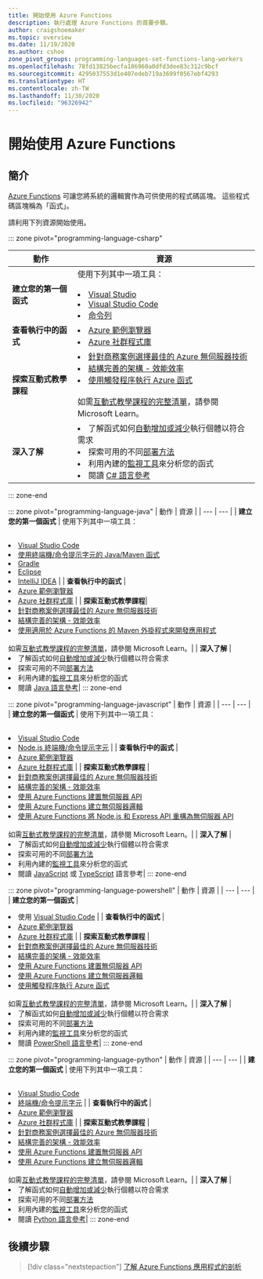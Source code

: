 ```yaml
---
title: 開始使用 Azure Functions
description: 執行處理 Azure Functions 的首要步驟。
author: craigshoemaker
ms.topic: overview
ms.date: 11/19/2020
ms.author: cshoe
zone_pivot_groups: programming-languages-set-functions-lang-workers
ms.openlocfilehash: 78fd13825becfa186960a0dfd3dee83c312c9bcf
ms.sourcegitcommit: 4295037553d1e407edeb719a3699f0567ebf4293
ms.translationtype: HT
ms.contentlocale: zh-TW
ms.lasthandoff: 11/30/2020
ms.locfileid: "96326942"
---
```

# <a name="getting-started-with-azure-functions"></a>開始使用 Azure Functions

## <a name="introduction"></a>簡介

[Azure Functions](./functions-overview.md) 可讓您將系統的邏輯實作為可供使用的程式碼區塊。 這些程式碼區塊稱為「函式」。

請利用下列資源開始使用。

::: zone pivot="programming-language-csharp"

| 動作 | 資源 |
| --- | --- |
| **建立您的第一個函式** | 使用下列其中一項工具：<br><br><li>[Visual Studio](./functions-create-your-first-function-visual-studio.md)<li>[Visual Studio Code](./create-first-function-vs-code-csharp.md)<li>[命令列](./create-first-function-cli-csharp.md) |
| **查看執行中的函式** | <li>[Azure 範例瀏覽器](/samples/browse/?expanded=azure&languages=csharp&products=azure-functions)<li>[Azure 社群程式庫](https://www.serverlesslibrary.net/?technology=Functions%202.x&language=C%23) |
| **探索互動式教學課程**| <li>[針對商務案例選擇最佳的 Azure 無伺服器技術](/learn/modules/serverless-fundamentals/)<li>[結構完善的架構 - 效能效率](/learn/modules/azure-well-architected-performance-efficiency/)<li>[使用觸發程序執行 Azure 函式](/learn/modules/execute-azure-function-with-triggers/) <br><br>如需[互動式教學課程的完整清單](/learn/browse/?expanded=azure&products=azure-functions)，請參閱 Microsoft Learn。|
| **深入了解** | <li>了解函式如何[自動增加或減少](./functions-scale.md)執行個體以符合需求<li>探索可用的不同[部署方法](./functions-deployment-technologies.md)<li>利用內建的[監視工具](./functions-monitoring.md)來分析您的函式<li>閱讀 [C# 語言參考](./functions-dotnet-class-library.md)|

::: zone-end

::: zone pivot="programming-language-java"
| 動作 | 資源 |
| --- | --- |
| **建立您的第一個函式** | 使用下列其中一項工具：<br><br><li>[Visual Studio Code](./create-first-function-vs-code-java.md)<li>[使用終端機/命令提示字元的 Java/Maven 函式](./create-first-function-cli-java.md)<li>[Gradle](./functions-create-first-java-gradle.md)<li>[Eclipse](./functions-create-maven-eclipse.md)<li>[IntelliJ IDEA](./functions-create-maven-intellij.md) |
| **查看執行中的函式** | <li>[Azure 範例瀏覽器](/samples/browse/?expanded=azure&languages=java&products=azure-functions)<li>[Azure 社群程式庫](https://www.serverlesslibrary.net/?technology=Functions%202.x&language=Java) |
| **探索互動式教學課程**| <li>[針對商務案例選擇最佳的 Azure 無伺服器技術](/learn/modules/serverless-fundamentals/)<li>[結構完善的架構 - 效能效率](/learn/modules/azure-well-architected-performance-efficiency/)<li>[使用適用於 Azure Functions 的 Maven 外掛程式來開發應用程式](/learn/modules/develop-azure-functions-app-with-maven-plugin/) <br><br>如需[互動式教學課程的完整清單](/learn/browse/?expanded=azure&products=azure-functions)，請參閱 Microsoft Learn。|
| **深入了解** | <li>了解函式如何[自動增加或減少](./functions-scale.md)執行個體以符合需求<li>探索可用的不同[部署方法](./functions-deployment-technologies.md)<li>利用內建的[監視工具](./functions-monitoring.md)來分析您的函式<li>閱讀 [Java 語言參考](./functions-reference-java.md)|
::: zone-end

::: zone pivot="programming-language-javascript"
| 動作 | 資源 |
| --- | --- |
| **建立您的第一個函式** | 使用下列其中一項工具：<br><br><li>[Visual Studio Code](./create-first-function-vs-code-node.md)<li>[Node.js 終端機/命令提示字元](./create-first-function-cli-java.md) |
| **查看執行中的函式** | <li>[Azure 範例瀏覽器](/samples/browse/?expanded=azure&languages=javascript%2ctypescript&products=azure-functions)<li>[Azure 社群程式庫](https://www.serverlesslibrary.net/?technology=Functions%202.x&language=JavaScript%2CTypeScript) |
| **探索互動式教學課程** | <li>[針對商務案例選擇最佳的 Azure 無伺服器技術](/learn/modules/serverless-fundamentals/)<li>[結構完善的架構 - 效能效率](/learn/modules/azure-well-architected-performance-efficiency/)<li>[使用 Azure Functions 建置無伺服器 API](/learn/modules/build-api-azure-functions/)<li>[使用 Azure Functions 建立無伺服器邏輯](/learn/modules/create-serverless-logic-with-azure-functions/)<li>[使用 Azure Functions 將 Node.js 和 Express API 重構為無伺服器 API](/learn/modules/shift-nodejs-express-apis-serverless/) <br><br>如需[互動式教學課程的完整清單](/learn/browse/?expanded=azure&products=azure-functions)，請參閱 Microsoft Learn。|
| **深入了解** | <li>了解函式如何[自動增加或減少](./functions-scale.md)執行個體以符合需求<li>探索可用的不同[部署方法](./functions-deployment-technologies.md)<li>利用內建的[監視工具](./functions-monitoring.md)來分析您的函式<li>閱讀 [JavaScript](./functions-reference-node.md) 或 [TypeScript](./functions-reference-node.md#typescript) 語言參考|
::: zone-end

::: zone pivot="programming-language-powershell"
| 動作 | 資源 |
| --- | --- |
| **建立您的第一個函式** | <li>使用 [Visual Studio Code](./create-first-function-vs-code-powershell.md) |
| **查看執行中的函式** | <li>[Azure 範例瀏覽器](/samples/browse/?expanded=azure&languages=powershell&products=azure-functions)<li>[Azure 社群程式庫](https://www.serverlesslibrary.net/?technology=Functions%202.x&language=PowerShell) |
| **探索互動式教學課程** | <li>[針對商務案例選擇最佳的 Azure 無伺服器技術](/learn/modules/serverless-fundamentals/)<li>[結構完善的架構 - 效能效率](/learn/modules/azure-well-architected-performance-efficiency/)<li>[使用 Azure Functions 建置無伺服器 API](/learn/modules/build-api-azure-functions/)<li>[使用 Azure Functions 建立無伺服器邏輯](/learn/modules/create-serverless-logic-with-azure-functions/)<li>[使用觸發程序執行 Azure 函式](/learn/modules/execute-azure-function-with-triggers/) <br><br>如需[互動式教學課程的完整清單](/learn/browse/?expanded=azure&products=azure-functions)，請參閱 Microsoft Learn。|
| **深入了解** | <li>了解函式如何[自動增加或減少](./functions-scale.md)執行個體以符合需求<li>探索可用的不同[部署方法](./functions-deployment-technologies.md)<li>利用內建的[監視工具](./functions-monitoring.md)來分析您的函式<li>閱讀 [PowerShell 語言參考](./functions-reference-powershell.md)|
::: zone-end

::: zone pivot="programming-language-python"
| 動作 | 資源 |
| --- | --- |
| **建立您的第一個函式** | 使用下列其中一項工具：<br><br><li>[Visual Studio Code](./create-first-function-vs-code-csharp.md?pivots=programming-language-python)<li>[終端機/命令提示字元](./create-first-function-cli-csharp.md?pivots=programming-language-python) |
| **查看執行中的函式** | <li>[Azure 範例瀏覽器](/samples/browse/?expanded=azure&languages=python&products=azure-functions)<li>[Azure 社群程式庫](https://www.serverlesslibrary.net/?technology=Functions%202.x&language=Python) |
| **探索互動式教學課程** | <li>[針對商務案例選擇最佳的 Azure 無伺服器技術](/learn/modules/serverless-fundamentals/)<li>[結構完善的架構 - 效能效率](/learn/modules/azure-well-architected-performance-efficiency/)<li>[使用 Azure Functions 建置無伺服器 API](/learn/modules/build-api-azure-functions/)<li>[使用 Azure Functions 建立無伺服器邏輯](/learn/modules/create-serverless-logic-with-azure-functions/) <br><br>如需[互動式教學課程的完整清單](/learn/browse/?expanded=azure&products=azure-functions)，請參閱 Microsoft Learn。|
| **深入了解** | <li>了解函式如何[自動增加或減少](./functions-scale.md)執行個體以符合需求<li>探索可用的不同[部署方法](./functions-deployment-technologies.md)<li>利用內建的[監視工具](./functions-monitoring.md)來分析您的函式<li>閱讀 [Python 語言參考](./functions-reference-python.md)|
::: zone-end

## <a name="next-steps"></a>後續步驟

> [!div class="nextstepaction"]
> [了解 Azure Functions 應用程式的剖析](./functions-reference.md)
